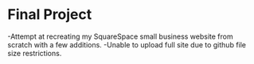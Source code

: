 # Final Project
 -Attempt at recreating my SquareSpace small business website from scratch with a few additions.
 -Unable to upload full site due to github file size restrictions.
